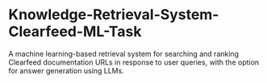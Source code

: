 # Knowledge-Retrieval-System-Clearfeed-ML-Task
A machine learning-based retrieval system for searching and ranking Clearfeed documentation URLs in response to user queries, with the option for answer generation using LLMs.
